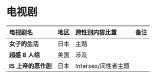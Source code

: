 # 电视剧



| 电视剧名 | 地区 | 跨性别内容比重 | 备注 |
| :--- | :--- | :--- | :--- |
| **女子的生活** | 日本 | 主题 |  |
| **超感 8 人组** | 美国 | 涉及 |  |
| **IS 上帝的恶作剧** | 日本 | Intersex/间性者主题 |  |



